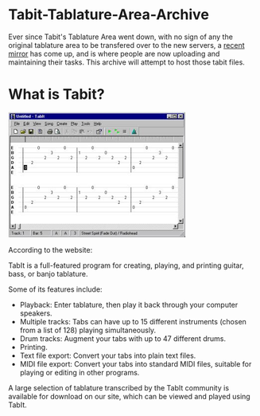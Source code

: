 # Tabit-Tablature-Area-Archive


Ever since Tabit's Tablature Area went down, with no sign of any the original tablature area to be transfered over to the new servers, a [recent mirror](https://tabarea.net/tabs/list.php@f=3.html) has come up, and is where people are now uploading and maintaining their tasks. This archive will attempt to host those tabit files. 

# What is Tabit?
![Tabit](https://github.com/YetAnotherMorty/Tabit-Tablature-Area-Archive/blob/main/images/Tabit%20screenshot.jpg)

According to the website:

TabIt is a full-featured program for creating, playing, and printing guitar, bass, or banjo tablature.

Some of its features include:

  - Playback: Enter tablature, then play it back through your computer speakers.
  - Multiple tracks: Tabs can have up to 15 different instruments (chosen from a list of 128) playing simultaneously.
  - Drum tracks: Augment your tabs with up to 47 different drums.
  - Printing.
  - Text file export: Convert your tabs into plain text files.
  - MIDI file export: Convert your tabs into standard MIDI files, suitable for playing or editing in other programs.

A large selection of tablature transcribed by the TabIt community is available for download on our site, which can be viewed and played using TabIt.
